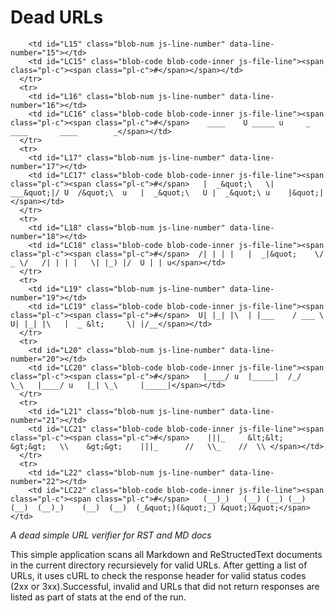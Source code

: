 # Dead URLs

        <td id="L15" class="blob-num js-line-number" data-line-number="15"></td>
        <td id="LC15" class="blob-code blob-code-inner js-file-line"><span class="pl-c"><span class="pl-c">#</span></span></td>
      </tr>
      <tr>
        <td id="L16" class="blob-num js-line-number" data-line-number="16"></td>
        <td id="LC16" class="blob-code blob-code-inner js-file-line"><span class="pl-c"><span class="pl-c">#</span>    ____    U _____ u     _        ____       ____        _</span></td>
      </tr>
      <tr>
        <td id="L17" class="blob-num js-line-number" data-line-number="17"></td>
        <td id="LC17" class="blob-code blob-code-inner js-file-line"><span class="pl-c"><span class="pl-c">#</span>   |  _&quot;\   \| ___&quot;|/ U  /&quot;\  u   |  _&quot;\   U |  _&quot;\ u    |&quot;|</span></td>
      </tr>
      <tr>
        <td id="L18" class="blob-num js-line-number" data-line-number="18"></td>
        <td id="LC18" class="blob-code blob-code-inner js-file-line"><span class="pl-c"><span class="pl-c">#</span>  /| | | |   |  _|&quot;    \/ _ \/   /| | | |   \| |_) |/  U | | u</span></td>
      </tr>
      <tr>
        <td id="L19" class="blob-num js-line-number" data-line-number="19"></td>
        <td id="LC19" class="blob-code blob-code-inner js-file-line"><span class="pl-c"><span class="pl-c">#</span>  U| |_| |\  | |___    / ___ \   U| |_| |\   |  _ &lt;     \| |/__</span></td>
      </tr>
      <tr>
        <td id="L20" class="blob-num js-line-number" data-line-number="20"></td>
        <td id="LC20" class="blob-code blob-code-inner js-file-line"><span class="pl-c"><span class="pl-c">#</span>   |____/ u  |_____|  /_/   \_\   |____/ u   |_| \_\     |_____|</span></td>
      </tr>
      <tr>
        <td id="L21" class="blob-num js-line-number" data-line-number="21"></td>
        <td id="LC21" class="blob-code blob-code-inner js-file-line"><span class="pl-c"><span class="pl-c">#</span>    |||_     &lt;&lt;   &gt;&gt;   \\    &gt;&gt;    |||_      //   \\_    //  \\ </span></td>
      </tr>
      <tr>
        <td id="L22" class="blob-num js-line-number" data-line-number="22"></td>
        <td id="LC22" class="blob-code blob-code-inner js-file-line"><span class="pl-c"><span class="pl-c">#</span>   (__)_)   (__) (__) (__)  (__)  (__)_)    (__)  (__)  (_&quot;)(&quot;_) &quot;)&quot;</span></td>
*A dead simple URL verifier for RST and MD docs*


This simple application scans all Markdown and ReStructedText
documents in the current directory recursievely for valid URLs.
After getting a list of URLs, it uses cURL to check the response
header for valid status codes (2xx or 3xx).Successful, invalid and
URLs that did not return responses are listed as part of stats at
the end of the run.
